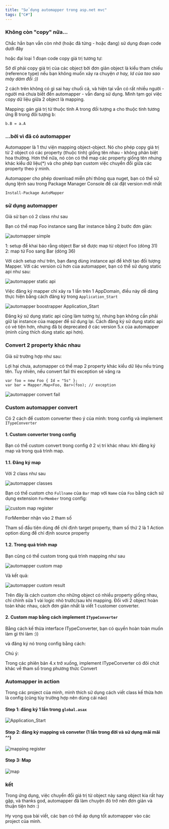 ```yaml
---
title: "Sử dụng automapper trong asp.net mvc"
tags: ["C#"]
---
```


### Không còn "copy" nữa...

Chắc hẳn bạn vẫn còn nhớ (hoặc đã từng - hoặc đang) sử dụng đoạn code dưới đây

<script src="https://gist.github.com/oclockvn/a5e01ba543692a4ffd098bceed0b0bc1.js"></script>

hoặc đại loại 1 đoạn code copy giá trị tương tự:

<script src="https://gist.github.com/oclockvn/08320bb625bbdd6682cdcd42e1dd91e8.js"></script>

Sở dĩ phải copy giá trị của các object bởi đơn giản object là kiểu tham chiếu (reference type) nếu bạn không muốn xảy ra chuyện *ơ hay, Id của tao sao mày dám đổi :))*

2 cách trên không có gì sai hay chuối cả, và hiện tại vẫn có rất nhiều người - người mà chưa biết đến automapper - vẫn đang sử dụng. Mình tạm gọi việc copy dữ liệu giữa 2 object là mapping.

Mapping: gán giá trị từ thuộc tính A trong đối tượng a cho thuộc tính tương ứng B trong đối tượng b: 

    b.B = a.A

### ...bởi vì đã có automapper

Automapper là 1 thư viện mapping object-object. Nó cho phép copy giá trị từ 2 object có các  property (thuộc tính) giống tên nhau - không phân biệt hoa thường. Hơn thế nữa, nó còn có thể map các property giống tên nhưng khác kiểu dữ liệu(*) và cho phép bạn custom việc chuyển đổi giữa các property theo ý mình.

Automapper cho phép download miễn phí thông qua nuget, bạn có thể sử dụng lệnh sau trong Package Manager Console để cài đặt version mới nhất

    Install-Package AutoMapper

### sử dụng automapper

Giả sử bạn có 2 class như sau

<script src="https://gist.github.com/oclockvn/8bfafdb6a3e72d0577d03884780c37f9.js"></script>

Bạn có thể map Foo instance sang Bar instance bằng 2 bước đơn giản:

![automapper simple](https://goo.gl/qhOnuI)

1: setup để khai báo rằng object Bar sẽ được map từ object Foo (dòng 31)  
2: map từ Foo sang Bar (dòng 36)

Với cách setup như trên, bạn đang dùng instance api để khởi tạo đối tượng Mapper. Với các version cũ hơn của automapper, bạn có thể sử dụng static api như sau:

![automapper static api](https://goo.gl/lgGhPg)

Việc đăng ký mapper chỉ xảy ra 1 lần trên 1 AppDomain, điều này dễ dàng thực hiện bằng cách đăng ký trong `Application_Start`

![automapper boostrapper Application_Start](https://goo.gl/8tkK8F)

Đăng ký sử dụng static api cũng làm tương tự, nhưng bạn không cần phải giữ lại instance của mapper để sử dụng lại. Cách đăng ký sử dụng static api có vẻ tiện hơn, nhưng đã bị deprecated ở các version 5.x của automapper (mình cũng thích dùng static api hơn).

### Convert 2 property khác nhau

Giả sử trường hợp như sau:

<script src="https://gist.github.com/oclockvn/068d5db391b43a1c5606522c5f608eb3.js"></script>

Lợi hại chưa, automapper có thể map 2 property khác kiểu dữ liệu nếu trùng tên. Tuy nhiên, nếu convert fail thì exception sẽ văng ra

    var foo = new Foo { Id = "5s" };
    var bar = Mapper.Map<Foo, Bar>(foo); // exception

![automapper convert fail](https://goo.gl/giKJdy)

### Custom automapper convert

Có 2 cách để custom converter theo ý của mình: trong config và implement `ITypeConverter`

#### 1. Custom converter trong config

Bạn có thể custom convert trong config ở 2 vị trí khác nhau: khi đăng ký map và trong quá trình map.

#### 1.1. Đăng ký map

Với 2 class như sau

![automapper classes](https://goo.gl/3xA1c6)

Bạn có thể custom cho `Fullname` của `Bar` map với `Name` của `Foo` bằng cách sử dụng extension `ForMember` trong config:

![custom map register](https://goo.gl/Z5H5ey)

ForMember nhận vào 2 tham số

<script src="https://gist.github.com/oclockvn/38a315b2079eea8decd3f92477213931.js"></script>

Tham số đầu tiên dùng để chỉ định target property, tham số thứ 2 là 1 Action option dùng để chỉ định source property

#### 1.2. Trong quá trình map

Bạn cũng có thể custom trong quá trình mapping như sau

![automapper custom map](https://goo.gl/79F06I)

Và kết quả:

![automapper custom result](https://goo.gl/kCgOYN)

Trên đây là cách custom cho những object có nhiều property giống nhau, chỉ chỉnh sửa 1 vài logic nhỏ trước/sau khi mapping. Đối với 2 object hoàn toàn khác nhau, cách đơn giản nhất là viết 1 customer converter.

#### 2. Custom map bằng cách implement `ITypeConverter`

Bằng cách kế thừa interface ITypeConverter, bạn có quyền hoàn toàn muốn làm gì thì làm :))

<script src="https://gist.github.com/oclockvn/8ed6dfc0ff7ea602957bbac476e324b0.js"></script>

và đăng ký nó trong config bằng cách:

<script src="https://gist.github.com/oclockvn/882a8a0d33742c531c8aaa0740761fa3.js"></script>

Chú ý:

Trong các phiên bản 4.x trở xuống, implement ITypeConverter có đôi chút khác về tham số trong phương thức Convert

<script src="https://gist.github.com/oclockvn/a3d63a10eff6d4e741d00611bc03a71d.js"></script>

### Automapper in action

Trong các project của mình, mình thích sử dụng cách viết class kế thừa hơn là config (cũng tùy trường hợp nên dùng cái nào)

#### Step 1: đăng ký 1 lần trong `global.asax`

![Application_Start](https://goo.gl/0dYdL7)

#### Step 2: đăng ký mapping và conveter (1 lần trong đời và sử dụng mãi mãi ^^)

![mapping register](https://goo.gl/MLRFLt)

#### Step 3: Map

![map](https://goo.gl/Jzjn5W)

### kết

Trong ứng dụng, việc chuyển đổi giá trị từ object này sang object kia rất hay gặp, và thanks god, automapper đã làm chuyện đó trở nên đơn giản và thuận tiện hơn :)

Hy vọng qua bài viết, các bạn có thể áp dụng tốt automapper vào các project của mình.
